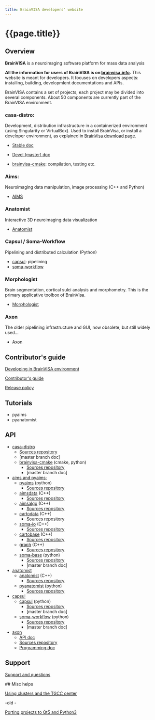 ```yaml
---
title: BrainVISA developers' website
---
```


# {{page.title}}

## Overview

**BrainVISA** is a neuroimaging software platform for mass data analysis

**All the information for users of BrainVISA is on [brainvisa.info](https://brainvisa.info/).** This website is meant for developers. It focuses on developers aspects: installing, building, developmlent documentations and APIs.

BrainVISA contains a set of projects, each project may be divided into several components. About 50 components are currently part of the BrainVISA environment.

### casa-distro:
  
Development, distribution infrastructure in a containerized environment (using Singularity or VirtualBox). Used to install BrainVisa, or install a developer environment, as explained in [BrainVisa download page](https://brainvisa.info/web/download.html).

* [Stable doc](https://brainvisa.info/casa-distro/index.html)
* [Devel (master) doc](https://brainvisa.github.io/casa-distro/)

* [brainvisa-cmake](https://brainvisa.info/brainvisa-cmake/index.html): compilation, testing etc.

### Aims:

Neuroimaging data manipulation, image processing (C++ and Python)

* [AIMS](https://brainvisa.info/aimsdata/user_doc/index.html)

### Anatomist

Interactive 3D neuroimaging data visualization

* [Anatomist](https://brainvisa.info/web/anatomist.html)

### Capsul / Soma-Workflow

Pipelining and distributed calculation (Python)

* [capsul](https://brainvisa.info/capsul/index.html): pipelining
* [soma-workflow](https://brainvisa.info/web/soma-workflow/index.html)

### Morphologist

Brain segmentation, cortical sulci analysis and morphometry. This is the primary applicative toolbox of BrainVisa.

* [Morphologist](https://brainvisa.info/web/morphologist.html)

### Axon

The older pipelining infrastructure and GUI, now obsolete, but still widely used...

* [Axon](https://brainvisa.info/axon/user_doc/index.html)


## Contributor's guide

[Developing in BrainVISA environment](developing.md)

[Contributor's guide](contributing.md)

[Release policy](release_policy.md)

## Tutorials

* pyaims
* pyanatomist

## API

* [casa-distro](https://brainvisa.info/casa-distro/)
  * [Sources repository](https://github.com/brainvisa/casa-distro)
  * [master branch doc]
  * [brainvisa-cmake](https://brainvisa.info/brainvisa-cmake/index.html) (cmake, python)
    * [Sources repository](https://github.com/brainvisa/brainvisa-cmake)
    * [master branch doc]
* [aims and pyaims:](https://brainvisa.info/aimsdata/user_doc/index.html)
  * [pyaims](https://brainvisa.info/pyaims/sphinx/index.html) (python)
    * [Sources repository](https://github.com/brainvisa/aims-free)
  * [aimsdata](https://brainvisa.info/aimsdata/doxygen/index.html) (C++)
    * [Sources repository](https://github.com/brainvisa/aims-free)
  * [aimsalgo](https://brainvisa.info/aimsalgo/doxygen/index.html) (C++)
    * [Sources repository](https://github.com/brainvisa/aims-free)
  * [cartodata](https://brainvisa.info/cartodata/doxygen/index.html#cartodata) (C++)
    * [Sources repository](https://github.com/brainvisa/aims-free)
  * [soma-io](https://brainvisa.info/soma-io/doxygen/index.html#somaio) (C++)
    * [Sources repository](https://github.com/brainvisa/soma-io)
  * [cartobase](https://brainvisa.info/cartobase/doxygen/index.html#cartobase) (C++)
    * [Sources repository](https://github.com/brainvisa/soma-io)
  * [graph](https://brainvisa.info/graph/doxygen/index.html#graph) (C++)
    * [Sources repository](https://github.com/brainvisa/aims-free)
  * [soma-base](https://brainvisa.info/soma-base/sphinx/index.html) (python)
    * [Sources repository](https://github.com/populse/soma-base)
    * [master branch doc]
* [anatomist](https://brainvisa.info/anatomist/dev_doc/index.html)
  * [anatomist](https://brainvisa.info/anatomist/doxygen/index.html) (C++)
    * [Sources repository](https://github.com/brainvisa/anatomist-free)
  * [pyanatomist](https://brainvisa.info/pyanatomist/sphinx/index.html) (python)
    * [Sources repository](https://github.com/brainvisa/anatomist-gpl)
* [capsul](https://brainvisa.info/capsul/index.html)
  * [capsul](https://brainvisa.info/capsul/index.html) (python)
    * [Sources repository](https://github.com/populse/capsul)
    * [master branch doc]
  * [soma-workflow](https://brainvisa.info/soma-workflow/sphinx/index.html) (python)
    * [Sources repository](https://github.com/populse/soma-workflow)
    * [master branch doc]
* [axon](https://brainvisa.info/web/infrastructure.html#)
  * [API doc](https://brainvisa.info/axon/dev_doc/)
  * [Sources repository](https://github.com/brainvisa/axon)
  * [Programming doc](https://brainvisa.info/axon/Programming_with_brainvisa.pdf)


## Support

[Support and questions](https://github.com/brainvisa/brainvisa.github.io/discussions)

## Misc helps

[Using clusters and the TGCC center](clusters.md)

-old -

[Porting projects to Qt5 and Python3](porting_projects.md)
